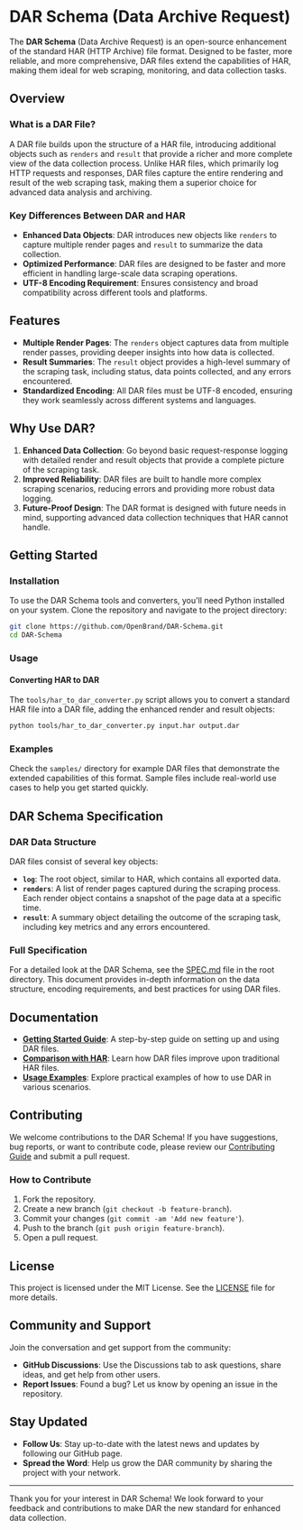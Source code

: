 # DAR Schema (Data Archive Request)

The **DAR Schema** (Data Archive Request) is an open-source enhancement of the standard HAR (HTTP Archive) file format. Designed to be faster, more reliable, and more comprehensive, DAR files extend the capabilities of HAR, making them ideal for web scraping, monitoring, and data collection tasks.

## **Overview**

### What is a DAR File?
A DAR file builds upon the structure of a HAR file, introducing additional objects such as `renders` and `result` that provide a richer and more complete view of the data collection process. Unlike HAR files, which primarily log HTTP requests and responses, DAR files capture the entire rendering and result of the web scraping task, making them a superior choice for advanced data analysis and archiving.

### Key Differences Between DAR and HAR
- **Enhanced Data Objects**: DAR introduces new objects like `renders` to capture multiple render pages and `result` to summarize the data collection.
- **Optimized Performance**: DAR files are designed to be faster and more efficient in handling large-scale data scraping operations.
- **UTF-8 Encoding Requirement**: Ensures consistency and broad compatibility across different tools and platforms.

## **Features**

- **Multiple Render Pages**: The `renders` object captures data from multiple render passes, providing deeper insights into how data is collected.
- **Result Summaries**: The `result` object provides a high-level summary of the scraping task, including status, data points collected, and any errors encountered.
- **Standardized Encoding**: All DAR files must be UTF-8 encoded, ensuring they work seamlessly across different systems and languages.

## **Why Use DAR?**

1. **Enhanced Data Collection**: Go beyond basic request-response logging with detailed render and result objects that provide a complete picture of the scraping task.
2. **Improved Reliability**: DAR files are built to handle more complex scraping scenarios, reducing errors and providing more robust data logging.
3. **Future-Proof Design**: The DAR format is designed with future needs in mind, supporting advanced data collection techniques that HAR cannot handle.

## **Getting Started**

### Installation

To use the DAR Schema tools and converters, you'll need Python installed on your system. Clone the repository and navigate to the project directory:

```bash
git clone https://github.com/OpenBrand/DAR-Schema.git
cd DAR-Schema
```

### Usage

#### Converting HAR to DAR

The `tools/har_to_dar_converter.py` script allows you to convert a standard HAR file into a DAR file, adding the enhanced render and result objects:

```bash
python tools/har_to_dar_converter.py input.har output.dar
```

### Examples

Check the `samples/` directory for example DAR files that demonstrate the extended capabilities of this format. Sample files include real-world use cases to help you get started quickly.

## **DAR Schema Specification**

### DAR Data Structure

DAR files consist of several key objects:
- **`log`**: The root object, similar to HAR, which contains all exported data.
- **`renders`**: A list of render pages captured during the scraping process. Each render object contains a snapshot of the page data at a specific time.
- **`result`**: A summary object detailing the outcome of the scraping task, including key metrics and any errors encountered.

### Full Specification

For a detailed look at the DAR Schema, see the [SPEC.md](SPEC.md) file in the root directory. This document provides in-depth information on the data structure, encoding requirements, and best practices for using DAR files.

## **Documentation**

- **[Getting Started Guide](docs/getting-started.md)**: A step-by-step guide on setting up and using DAR files.
- **[Comparison with HAR](docs/comparison-with-HAR.md)**: Learn how DAR files improve upon traditional HAR files.
- **[Usage Examples](docs/usage-examples.md)**: Explore practical examples of how to use DAR in various scenarios.

## **Contributing**

We welcome contributions to the DAR Schema! If you have suggestions, bug reports, or want to contribute code, please review our [Contributing Guide](CONTRIBUTING.md) and submit a pull request.

### How to Contribute
1. Fork the repository.
2. Create a new branch (`git checkout -b feature-branch`).
3. Commit your changes (`git commit -am 'Add new feature'`).
4. Push to the branch (`git push origin feature-branch`).
5. Open a pull request.

## **License**

This project is licensed under the MIT License. See the [LICENSE](LICENSE) file for more details.

## **Community and Support**

Join the conversation and get support from the community:
- **GitHub Discussions**: Use the Discussions tab to ask questions, share ideas, and get help from other users.
- **Report Issues**: Found a bug? Let us know by opening an issue in the repository.

## **Stay Updated**

- **Follow Us**: Stay up-to-date with the latest news and updates by following our GitHub page.
- **Spread the Word**: Help us grow the DAR community by sharing the project with your network.

---

Thank you for your interest in DAR Schema! We look forward to your feedback and contributions to make DAR the new standard for enhanced data collection.

